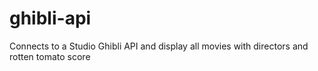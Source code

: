 # ghibli-api
Connects to a Studio Ghibli API and display all movies with directors and rotten tomato score
